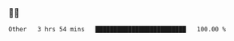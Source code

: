 ### 👨‍💻

<!--START_SECTION:waka-->

```txt
Other   3 hrs 54 mins   █████████████████████████   100.00 %
```

<!--END_SECTION:waka-->
